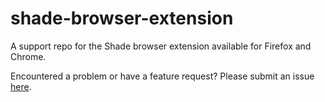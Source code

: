 # shade-browser-extension
A support repo for the Shade browser extension available for Firefox and Chrome.

Encountered a problem or have a feature request? Please submit an issue [here](https://github.com/praneetloke/shade-browser-extension/issues/new/choose).
